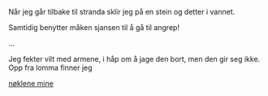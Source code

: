 Når jeg går tilbake til stranda sklir jeg på en stein og detter i vannet.

Samtidig benytter måken sjansen til å gå til angrep!

...

Jeg fekter vilt med armene, i håp om å jage den bort, men den gir seg ikke. Opp fra lomma finner jeg

[nøklene mine](lomma/nøkler.md)
